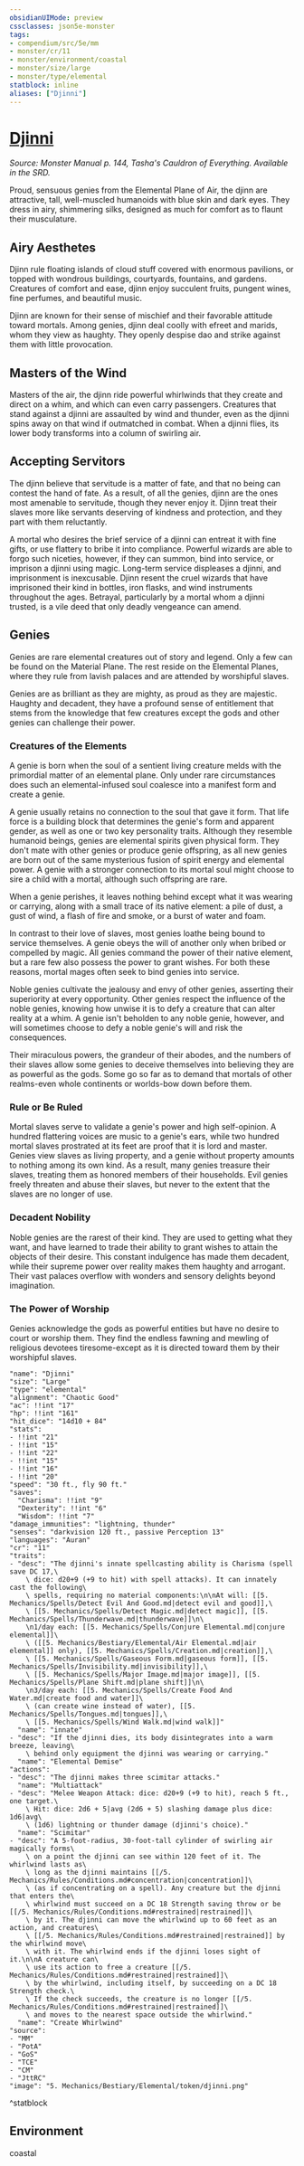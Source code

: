 ```yaml
---
obsidianUIMode: preview
cssclasses: json5e-monster
tags:
- compendium/src/5e/mm
- monster/cr/11
- monster/environment/coastal
- monster/size/large
- monster/type/elemental
statblock: inline
aliases: ["Djinni"]
---
```

# [Djinni](compendium\bestiary\elemental/djinni.md)
*Source: Monster Manual p. 144, Tasha's Cauldron of Everything. Available in the SRD.*  

Proud, sensuous genies from the Elemental Plane of Air, the djinn are attractive, tall, well-muscled humanoids with blue skin and dark eyes. They dress in airy, shimmering silks, designed as much for comfort as to flaunt their musculature.

## Airy Aesthetes

Djinn rule floating islands of cloud stuff covered with enormous pavilions, or topped with wondrous buildings, courtyards, fountains, and gardens. Creatures of comfort and ease, djinn enjoy succulent fruits, pungent wines, fine perfumes, and beautiful music.

Djinn are known for their sense of mischief and their favorable attitude toward mortals. Among genies, djinn deal coolly with efreet and marids, whom they view as haughty. They openly despise dao and strike against them with little provocation.

## Masters of the Wind

Masters of the air, the djinn ride powerful whirlwinds that they create and direct on a whim, and which can even carry passengers. Creatures that stand against a djinni are assaulted by wind and thunder, even as the djinni spins away on that wind if outmatched in combat. When a djinni flies, its lower body transforms into a column of swirling air.

## Accepting Servitors

The djinn believe that servitude is a matter of fate, and that no being can contest the hand of fate. As a result, of all the genies, djinn are the ones most amenable to servitude, though they never enjoy it. Djinn treat their slaves more like servants deserving of kindness and protection, and they part with them reluctantly.

A mortal who desires the brief service of a djinni can entreat it with fine gifts, or use flattery to bribe it into compliance. Powerful wizards are able to forgo such niceties, however, if they can summon, bind into service, or imprison a djinni using magic. Long-term service displeases a djinni, and imprisonment is inexcusable. Djinn resent the cruel wizards that have imprisoned their kind in bottles, iron flasks, and wind instruments throughout the ages. Betrayal, particularly by a mortal whom a djinni trusted, is a vile deed that only deadly vengeance can amend.

## Genies

Genies are rare elemental creatures out of story and legend. Only a few can be found on the Material Plane. The rest reside on the Elemental Planes, where they rule from lavish palaces and are attended by worshipful slaves.

Genies are as brilliant as they are mighty, as proud as they are majestic. Haughty and decadent, they have a profound sense of entitlement that stems from the knowledge that few creatures except the gods and other genies can challenge their power.

### Creatures of the Elements

A genie is born when the soul of a sentient living creature melds with the primordial matter of an elemental plane. Only under rare circumstances does such an elemental-infused soul coalesce into a manifest form and create a genie.

A genie usually retains no connection to the soul that gave it form. That life force is a building block that determines the genie's form and apparent gender, as well as one or two key personality traits. Although they resemble humanoid beings, genies are elemental spirits given physical form. They don't mate with other genies or produce genie offspring, as all new genies are born out of the same mysterious fusion of spirit energy and elemental power. A genie with a stronger connection to its mortal soul might choose to sire a child with a mortal, although such offspring are rare.

When a genie perishes, it leaves nothing behind except what it was wearing or carrying, along with a small trace of its native element: a pile of dust, a gust of wind, a flash of fire and smoke, or a burst of water and foam.

In contrast to their love of slaves, most genies loathe being bound to service themselves. A genie obeys the will of another only when bribed or compelled by magic. All genies command the power of their native element, but a rare few also possess the power to grant wishes. For both these reasons, mortal mages often seek to bind genies into service.

Noble genies cultivate the jealousy and envy of other genies, asserting their superiority at every opportunity. Other genies respect the influence of the noble genies, knowing how unwise it is to defy a creature that can alter reality at a whim. A genie isn't beholden to any noble genie, however, and will sometimes choose to defy a noble genie's will and risk the consequences.

Their miraculous powers, the grandeur of their abodes, and the numbers of their slaves allow some genies to deceive themselves into believing they are as powerful as the gods. Some go so far as to demand that mortals of other realms-even whole continents or worlds-bow down before them.

### Rule or Be Ruled

Mortal slaves serve to validate a genie's power and high self-opinion. A hundred flattering voices are music to a genie's ears, while two hundred mortal slaves prostrated at its feet are proof that it is lord and master. Genies view slaves as living property, and a genie without property amounts to nothing among its own kind. As a result, many genies treasure their slaves, treating them as honored members of their households. Evil genies freely threaten and abuse their slaves, but never to the extent that the slaves are no longer of use.

### Decadent Nobility

Noble genies are the rarest of their kind. They are used to getting what they want, and have learned to trade their ability to grant wishes to attain the objects of their desire. This constant indulgence has made them decadent, while their supreme power over reality makes them haughty and arrogant. Their vast palaces overflow with wonders and sensory delights beyond imagination.

### The Power of Worship

Genies acknowledge the gods as powerful entities but have no desire to court or worship them. They find the endless fawning and mewling of religious devotees tiresome-except as it is directed toward them by their worshipful slaves.

```statblock
"name": "Djinni"
"size": "Large"
"type": "elemental"
"alignment": "Chaotic Good"
"ac": !!int "17"
"hp": !!int "161"
"hit_dice": "14d10 + 84"
"stats":
- !!int "21"
- !!int "15"
- !!int "22"
- !!int "15"
- !!int "16"
- !!int "20"
"speed": "30 ft., fly 90 ft."
"saves":
  "Charisma": !!int "9"
  "Dexterity": !!int "6"
  "Wisdom": !!int "7"
"damage_immunities": "lightning, thunder"
"senses": "darkvision 120 ft., passive Perception 13"
"languages": "Auran"
"cr": "11"
"traits":
- "desc": "The djinni's innate spellcasting ability is Charisma (spell save DC 17,\
    \ dice: d20+9 (+9 to hit) with spell attacks). It can innately cast the following\
    \ spells, requiring no material components:\n\nAt will: [[5. Mechanics/Spells/Detect Evil And Good.md|detect evil and good]],\
    \ [[5. Mechanics/Spells/Detect Magic.md|detect magic]], [[5. Mechanics/Spells/Thunderwave.md|thunderwave]]\n\
    \n1/day each: [[5. Mechanics/Spells/Conjure Elemental.md|conjure elemental]]\
    \ ([[5. Mechanics/Bestiary/Elemental/Air Elemental.md|air elemental]] only), [[5. Mechanics/Spells/Creation.md|creation]],\
    \ [[5. Mechanics/Spells/Gaseous Form.md|gaseous form]], [[5. Mechanics/Spells/Invisibility.md|invisibility]],\
    \ [[5. Mechanics/Spells/Major Image.md|major image]], [[5. Mechanics/Spells/Plane Shift.md|plane shift]]\n\
    \n3/day each: [[5. Mechanics/Spells/Create Food And Water.md|create food and water]]\
    \ (can create wine instead of water), [[5. Mechanics/Spells/Tongues.md|tongues]],\
    \ [[5. Mechanics/Spells/Wind Walk.md|wind walk]]"
  "name": "innate"
- "desc": "If the djinni dies, its body disintegrates into a warm breeze, leaving\
    \ behind only equipment the djinni was wearing or carrying."
  "name": "Elemental Demise"
"actions":
- "desc": "The djinni makes three scimitar attacks."
  "name": "Multiattack"
- "desc": "Melee Weapon Attack: dice: d20+9 (+9 to hit), reach 5 ft., one target.\
    \ Hit: dice: 2d6 + 5|avg (2d6 + 5) slashing damage plus dice: 1d6|avg\
    \ (1d6) lightning or thunder damage (djinni's choice)."
  "name": "Scimitar"
- "desc": "A 5-foot-radius, 30-foot-tall cylinder of swirling air magically forms\
    \ on a point the djinni can see within 120 feet of it. The whirlwind lasts as\
    \ long as the djinni maintains [[/5. Mechanics/Rules/Conditions.md#concentration|concentration]]\
    \ (as if concentrating on a spell). Any creature but the djinni that enters the\
    \ whirlwind must succeed on a DC 18 Strength saving throw or be [[/5. Mechanics/Rules/Conditions.md#restrained|restrained]]\
    \ by it. The djinni can move the whirlwind up to 60 feet as an action, and creatures\
    \ [[/5. Mechanics/Rules/Conditions.md#restrained|restrained]] by the whirlwind move\
    \ with it. The whirlwind ends if the djinni loses sight of it.\n\nA creature can\
    \ use its action to free a creature [[/5. Mechanics/Rules/Conditions.md#restrained|restrained]]\
    \ by the whirlwind, including itself, by succeeding on a DC 18 Strength check.\
    \ If the check succeeds, the creature is no longer [[/5. Mechanics/Rules/Conditions.md#restrained|restrained]]\
    \ and moves to the nearest space outside the whirlwind."
  "name": "Create Whirlwind"
"source":
- "MM"
- "PotA"
- "GoS"
- "TCE"
- "CM"
- "JttRC"
"image": "5. Mechanics/Bestiary/Elemental/token/djinni.png"
```
^statblock

## Environment

coastal